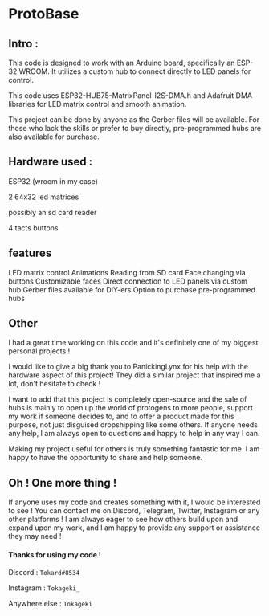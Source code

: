 # ProtoBase
## Intro :
This code is designed to work with an Arduino board, specifically an ESP-32 WROOM. It utilizes a custom hub to connect directly to LED panels for control.

This code uses ESP32-HUB75-MatrixPanel-I2S-DMA.h and Adafruit DMA libraries for LED matrix control and smooth animation.

This project can be done by anyone as the Gerber files will be available. For those who lack the skills or prefer to buy directly, pre-programmed hubs are also available for purchase.

## Hardware used :

ESP32 (wroom in my case)

2 64x32 led matrices

possibly an sd card reader

4 tacts buttons

## features
LED matrix control
Animations
Reading from SD card
Face changing via buttons
Customizable faces
Direct connection to LED panels via custom hub
Gerber files available for DIY-ers
Option to purchase pre-programmed hubs

## Other

I had a great time working on this code and it's definitely one of my biggest personal projects ! 

I would like to give a big thank you to PanickingLynx for his help with the hardware aspect of this project! They did a similar project that inspired me a lot, don't hesitate to check ! 

I want to add that this project is completely open-source and the sale of hubs is mainly to open up the world of protogens to more people, support my work if someone decides to, and to offer a product made for this purpose, not just disguised dropshipping like some others. If anyone needs any help, I am always open to questions and happy to help in any way I can.

Making my project useful for others is truly something fantastic for me. I am happy to have the opportunity to share and help someone. 

## Oh ! One more thing !
If anyone uses my code and creates something with it, I would be interested to see ! You can contact me on Discord, Telegram, Twitter, Instagram or any other platforms ! I am always eager to see how others build upon and expand upon my work, and I am happy to provide any support or assistance they may need ! 

#### Thanks for using my code !


Discord : ``Tokard#8534``

Instagram : ``Tokageki_``

Anywhere else : ``Tokageki``
